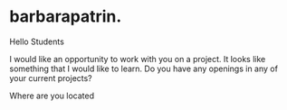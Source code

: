 # barbarapatrin.

Hello Students

I would like an opportunity to work with you on a project. It looks like something that I would like to learn.
Do you have any openings in any of your current projects?

Where are you located

